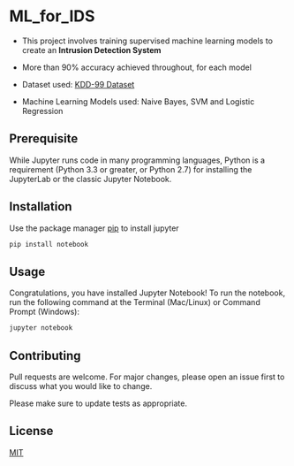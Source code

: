 # ML_for_IDS

* This project involves training supervised machine learning models to create an **Intrusion Detection System**

* More than 90% accuracy achieved throughout, for each model

* Dataset used: [KDD-99 Dataset](http://kdd.ics.uci.edu/databases/kddcup99/kddcup99.html)

* Machine Learning Models used: Naive Bayes, SVM and Logistic Regression

## Prerequisite

While Jupyter runs code in many programming languages, Python is a requirement (Python 3.3 or greater, or Python 2.7) for installing the JupyterLab or the classic Jupyter Notebook.

## Installation

Use the package manager [pip](https://pip.pypa.io/en/stable/) to install jupyter

```bash
pip install notebook
```

## Usage

Congratulations, you have installed Jupyter Notebook! 
To run the notebook, run the following command at the Terminal (Mac/Linux) or Command Prompt (Windows):

```bash
jupyter notebook
```

## Contributing
Pull requests are welcome. For major changes, please open an issue first to discuss what you would like to change.

Please make sure to update tests as appropriate.

## License
[MIT](https://choosealicense.com/licenses/mit/)
